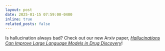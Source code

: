 ```yaml
---
layout: post
date: 2025-01-15 07:59:00-0400
inline: true
related_posts: false
---
```


Is hallucination always bad? Check out our new Arxiv paper, <a href='https://arxiv.org/abs/2501.13824'>_Hallucinations Can Improve Large Language Models in Drug Discovery_</a>!
